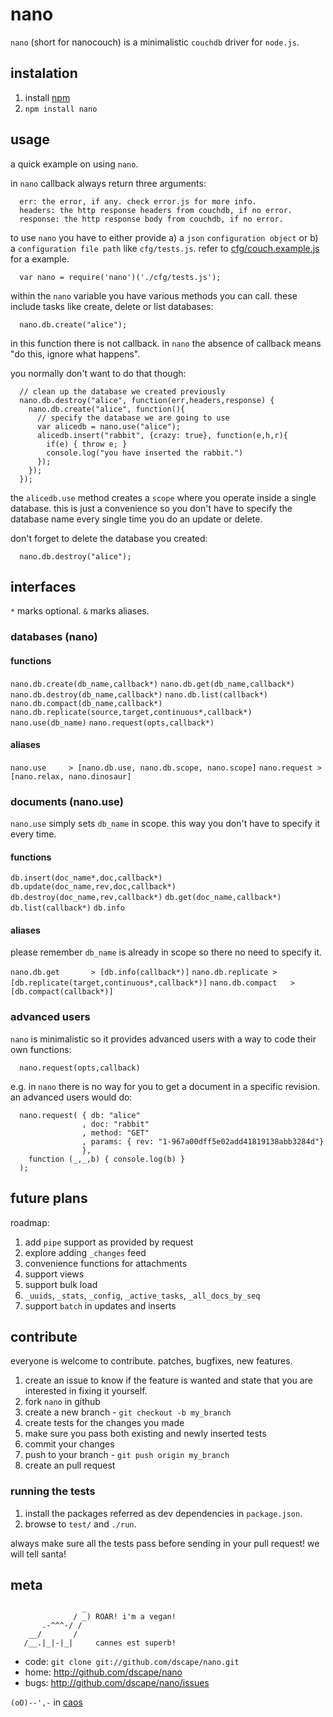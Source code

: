 # nano

`nano` (short for nanocouch) is a minimalistic `couchdb` driver for `node.js`.

## instalation

1. install [npm][1]
2. `npm install nano`

## usage

a quick example on using `nano`.

in `nano` callback always return three arguments:

      err: the error, if any. check error.js for more info.
      headers: the http response headers from couchdb, if no error.
      response: the http response body from couchdb, if no error.

to use `nano` you have to either provide a) a `json` `configuration object` or b) a `configuration file path` like `cfg/tests.js`. refer to [cfg/couch.example.js][4] for a example.

      var nano = require('nano')('./cfg/tests.js');

within the `nano` variable you have various methods you can call. these include tasks like create, delete or list databases:

      nano.db.create("alice");

in this function there is not callback. in `nano` the absence of callback means "do this, ignore what happens".

you normally don't want to do that though:

      // clean up the database we created previously
      nano.db.destroy("alice", function(err,headers,response) {
        nano.db.create("alice", function(){
          // specify the database we are going to use
          var alicedb = nano.use("alice");
          alicedb.insert("rabbit", {crazy: true}, function(e,h,r){
            if(e) { throw e; }
            console.log("you have inserted the rabbit.")
          });
        });
      });

the `alicedb.use` method creates a `scope` where you operate inside a single database. this is just a convenience so you don't have to specify the database name every single time you do an update or delete.

don't forget to delete the database you created:

      nano.db.destroy("alice");

## interfaces

`*` marks optional.
`&` marks aliases.

### databases (nano)

#### functions

`nano.db.create(db_name,callback*)`
`nano.db.get(db_name,callback*)`
`nano.db.destroy(db_name,callback*)`
`nano.db.list(callback*)`
`nano.db.compact(db_name,callback*)`
`nano.db.replicate(source,target,continuous*,callback*)`
`nano.use(db_name)`
`nano.request(opts,callback*)`

#### aliases

`nano.use     > [nano.db.use, nano.db.scope, nano.scope]`
`nano.request > [nano.relax, nano.dinosaur]`

### documents (nano.use)

`nano.use` simply sets `db_name` in scope. this way you don't have to specify it every time.

#### functions

`db.insert(doc_name*,doc,callback*)`
`db.update(doc_name,rev,doc,callback*)`
`db.destroy(doc_name,rev,callback*)`
`db.get(doc_name,callback*)`
`db.list(callback*)`
`db.info`

#### aliases

please remember `db_name` is already in scope so there no need to specify it.

`nano.db.get       > [db.info(callback*)]`
`nano.db.replicate > [db.replicate(target,continuous*,callback*)]`
`nano.db.compact   > [db.compact(callback*)]`

### advanced users

`nano` is minimalistic so it provides advanced users with a way to code their own functions:
      
      nano.request(opts,callback)

e.g. in `nano` there is no way for you to get a document in a specific revision. an advanced users would do:

      nano.request( { db: "alice"
                    , doc: "rabbit"
                    , method: "GET"
                    , params: { rev: "1-967a00dff5e02add41819138abb3284d"} 
                    },
        function (_,_,b) { console.log(b) }
      );

## future plans

roadmap:

1. add `pipe` support as provided by request
2. explore adding `_changes` feed
3. convenience functions for attachments
4. support views
5. support bulk load
6. `_uuids`, `_stats`, `_config`, `_active_tasks`, `_all_docs_by_seq`
7. support `batch` in updates and inserts

## contribute

everyone is welcome to contribute. patches, bugfixes, new features.

1. create an issue to know if the feature is wanted and state that you are interested in fixing it yourself.
2. fork `nano` in github
3. create a new branch - `git checkout -b my_branch`
4. create tests for the changes you made
5. make sure you pass both existing and newly inserted tests
6. commit your changes
7. push to your branch - `git push origin my_branch`
8. create an pull request

### running the tests

1. install the packages referred as dev dependencies in `package.json`.
2. browse to `test/` and `./run`. 

always make sure all the tests pass before sending in your pull request!
we will tell santa!

## meta

                    _
                  / _) ROAR! i'm a vegan!
           .-^^^-/ /
        __/       /
       /__.|_|-|_|     cannes est superb!

* code: `git clone git://github.com/dscape/nano.git`
* home: <http://github.com/dscape/nano>
* bugs: <http://github.com/dscape/nano/issues>

`(oO)--',-` in [caos][3]

[1]: http://npmjs.org
[2]: http://github.com/dscape/nano/issues
[3]: http://caos.di.uminho.pt/
[4]: https://github.com/dscape/nano/blob/master/cfg/couch.example.js